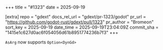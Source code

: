 +++
title = "#1323"
date = 2025-09-19

[extra]
repo = "gdext"
docs_rel_url = "gdext/pr-1323/godot"
pr_url = "https://github.com/godot-rust/gdext/pull/1323"
pr_author = "Bromeon"
sort_key = 2025-09-19
date_time = 2025-09-19T23:04:09Z
commit_sha = "1415e1c627d0ac6f054056d61b8951774236b7f3"
+++

`AsArg` now supports `Option<DynGd>`
